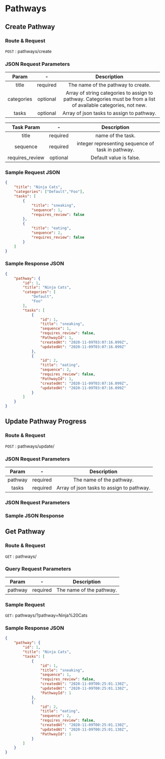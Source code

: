 # Pathways

## Create Pathway

### Route & Request

``` POST ``` : pathways/create

### JSON Request Parameters

**Param**|**-** |**Description**
:-----:|:-----: |:-----:
title|required| The name of the pathway to create.
categories|optional| Array of string categories to assign to pathway. Categories must be from a list of available categories, not new.
tasks|optional| Array of json tasks to assign to pathway.

**Task Param**|**-** |**Description**
:-----:|:-----: |:-----:
title|required| name of the task.
sequence|required| integer representing sequence of task in pathway.
requires_review|optional| Default value is false.

### Sample Request JSON

``` JSON
{
    "title": "Ninja Cats",
    "categories": ["Default","Foo"],
    "tasks": [
        {
            "title": "sneaking",
            "sequence": 1,
            "requires_review": false
        },
        {
            "title": "eating",
            "sequence": 2,
            "requires_review": false
        }
    ]
}
```

### Sample Response JSON

```JSON
{
    "pathway": {
        "id": 1,
        "title": "Ninja Cats",
        "categories": [
            "Default",
            "Foo"
        ],
        "tasks": [
            {
                "id": 1,
                "title": "sneaking",
                "sequence": 1,
                "requires_review": false,
                "PathwayId": 1,
                "createdAt": "2020-11-09T03:07:16.099Z",
                "updatedAt": "2020-11-09T03:07:16.099Z"
            },
            {
                "id": 2,
                "title": "eating",
                "sequence": 2,
                "requires_review": false,
                "PathwayId": 1,
                "createdAt": "2020-11-09T03:07:16.099Z",
                "updatedAt": "2020-11-09T03:07:16.099Z"
            }
        ]
    }
}
```

## Update Pathway Progress

### Route & Request

```POST``` : pathways/update/

### JSON Request Parameters

**Param**|**-** |**Description**
:-----:|:-----: |:-----:
pathway|required| The name of the pathway.
tasks|required| Array of json tasks to assign to pathway.

### JSON Request Parameters

### Sample JSON Response

## Get Pathway

### Route & Request

```GET``` : pathways/

### Query Request Parameters

**Param**|**-** |**Description**
:-----:|:-----: |:-----:
pathway|required| The name of the pathway.

### Sample Request

```GET:``` pathways/?pathway=Ninja%20Cats

### Sample Response JSON

``` JSON
{
    "pathway": {
        "id": 1,
        "title": "Ninja Cats",
        "tasks": [
            {
                "id": 1,
                "title": "sneaking",
                "sequence": 1,
                "requires_review": false,
                "createdAt": "2020-11-09T00:25:01.130Z",
                "updatedAt": "2020-11-09T00:25:01.130Z",
                "PathwayId": 1
            },
            {
                "id": 2,
                "title": "eating",
                "sequence": 2,
                "requires_review": false,
                "createdAt": "2020-11-09T00:25:01.130Z",
                "updatedAt": "2020-11-09T00:25:01.130Z",
                "PathwayId": 1
            }
        ]
    }
}
```
